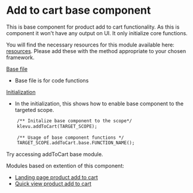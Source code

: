 # Add to cart base component

This is base component for product add to cart functionality. As this is component it won't have any output on UI. It only initialize core functions. 

You will find the necessary resources for this module available here:
[resources](/components/add-to-cart/resources). Please add these with the
method appropriate to your chosen framework. 

[Base file](/components/add-to-cart/resources/assets/js/add-to-cart.js)
- Base file is for code functions

[Initialization](/components/add-to-cart/resources/assets/js/add-to-cart-initialize.js)
- In the initialization, this shows how to enable base component to the targeted scope. 

```html
    /** Initalize base component to the scope*/
    klevu.addToCart(TARGET_SCOPE);
    
    /** Usage of base component functions */
    TARGET_SCOPE.addToCart.base.FUNCTION_NAME();
```

Try accessing addToCart base module.

Modules based on extention of this component:
- [Landing page product add to cart](/modules/add-to-cart-landing-page)
- [Quick view product add to cart](/modules/product-quick-view)